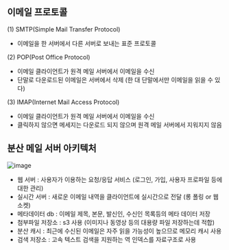 


## 이메일 프로토콜
(1) SMTP(Simple Mail Transfer Protocol)
 - 이메일을 한 서버에서 다른 서버로 보내는 표준 프로토콜

 
(2) POP(Post Office Protocol)
 - 이메일 클라이언트가 원격 메일 서버에서 이메일을 수신
 - 단말로 다운로드된 이메일은 서버에서 삭제 (한 대 단말에서만 이메일을 읽을 수 있다) 

(3) IMAP(Internet Mail Access Protocol)
 - 이메일 클라이언트가 원격 메일 서버에서 이메일을 수신
 - 클릭하지 않으면 메세지는 다운로드 되지 않으며 원격 메일 서버에서 지워지지 않음


## 분산 메일 서버 아키텍처
![image](https://github.com/user-attachments/assets/3d312f16-4fbf-4565-af60-411f3059e38c)

-  웹 서버 : 사용자가 이용하는 요청/응답 서비스 (로그인, 가입, 사용자 프로파일 등에 대한 관리)
-  실시간 서버 : 새로운 이메일 내역을 클라이언트에 실시간으로 전달 (롱 폴링 or 웹소켓)
-  메타데이터 db : 이메일 제목, 본문, 발신인, 수신인 목록등의 메타 데이터 저장
-  첨부파일 저장소 : s3 사용 (이미지나 동영상 등의 대용량 파일 저장하는데 적합)
-  분산 캐시 : 최근에 수신된 이메일은 자주 읽을 가능성이 높으므로 메모리 캐시 사용
-  검색 저장소  : 고속 텍스트 검색을 지원하는 역 인덱스를 자료구조로 사용

